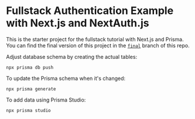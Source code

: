 # Fullstack Authentication Example with Next.js and NextAuth.js

This is the starter project for the fullstack tutorial with Next.js and Prisma. You can find the final version of this project in the [`final`](https://github.com/prisma/blogr-nextjs-prisma/tree/final) branch of this repo.

Adjust database schema by creating the actual tables:

`npx prisma db push`

To update the Prisma schema when it's changed:

`npx prisma generate`

To add data using Prisma Studio:

`npx prisma studio`

